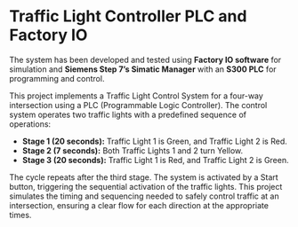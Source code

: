 # Traffic Light Controller PLC and Factory IO
The system has been developed and tested using **Factory IO software** for simulation and **Siemens Step 7’s Simatic Manager** with an **S300 PLC** for programming and control.

This project implements a Traffic Light Control System for a four-way intersection using a PLC (Programmable Logic Controller). The control system operates two traffic lights with a predefined sequence of operations:

- **Stage 1 (20 seconds):** Traffic Light 1 is Green, and Traffic Light 2 is Red.
- **Stage 2 (7 seconds):** Both Traffic Lights 1 and 2 turn Yellow.
- **Stage 3 (20 seconds):** Traffic Light 1 is Red, and Traffic Light 2 is Green.

The cycle repeats after the third stage. The system is activated by a Start button, triggering the sequential activation of the traffic lights. This project simulates the timing and sequencing needed to safely control traffic at an intersection, ensuring a clear flow for each direction at the appropriate times.

